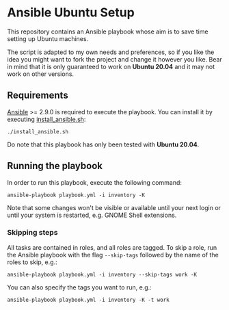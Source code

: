 # Ansible Ubuntu Setup

This repository contains an Ansible playbook whose aim is to save time setting up Ubuntu machines.

The script is adapted to my own needs and preferences, so if you like the idea you might
want to fork the project and change it however you like. Bear in mind that it is only guaranteed to
work on **Ubuntu 20.04** and it may not work on other versions.

## Requirements

[Ansible](https://docs.ansible.com/ansible/latest/installation_guide/intro_installation.html) >= 2.9.0 is
required to execute the playbook. You can install it by executing
[install_ansible.sh](install_ansible.sh):

```
./install_ansible.sh
```

Do note that this playbook has only been tested with **Ubuntu 20.04**.

## Running the playbook

In order to run this playbook, execute the following command:

```
ansible-playbook playbook.yml -i inventory -K
```

Note that some changes won't be visible or available until your next login or until your system is restarted, e.g. GNOME
Shell extensions.

### Skipping steps

All tasks are contained in roles, and all roles are tagged. To skip a role, run the Ansible playbook with
the flag `--skip-tags` followed by the name of the roles to skip, e.g.:

```
ansible-playbook playbook.yml -i inventory --skip-tags work -K
```

You can also specify the tags you want to run, e.g.:

```
ansible-playbook playbook.yml -i inventory -K -t work
```
